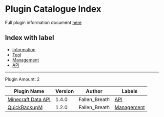 # Plugin Catalogue Index

Full plugin information document [here](./full.md)

## Index with label

- [Information](/catalogue/labels/information.md)
- [Tool](/catalogue/labels/tool.md)
- [Management](/catalogue/labels/management.md)
- [API](/catalogue/labels/api.md)

-------

Plugin Amount: 2

| Plugin Name | Version | Author | Labels |
| --- | --- | --- | --- |
| [Minecraft Data API](/catalogue/plugins/minecraft_data_api.md) | 1.4.0 | Fallen_Breath | [API](/catalogue/labels/api.md) |
| [QuickBackupM](/catalogue/plugins/quick_backup_multi.md) | 1.2.0 | Fallen_Breath | [Management](/catalogue/labels/management.md) |
